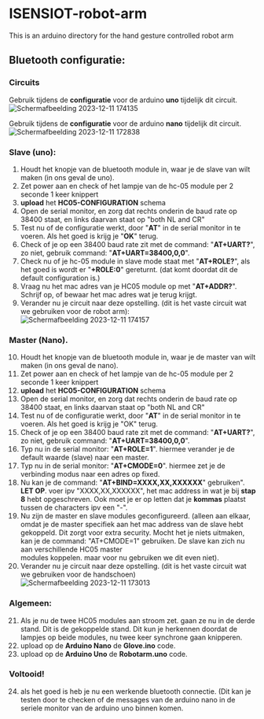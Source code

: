 # ISENSIOT-robot-arm


This is an arduino directory for the hand gesture controlled robot arm


## Bluetooth configuratie:
### Circuits
Gebruik tijdens de **configuratie** voor de arduino **uno** tijdelijk dit circuit. 
![Schermafbeelding 2023-12-11 174135](https://github.com/stijnpotters1/ISENSIOT/assets/93516547/87967cdd-b233-4746-8e47-df9660d04493)

Gebruik tijdens de **configuratie** voor de arduino **nano** tijdelijk dit circuit. 
![Schermafbeelding 2023-12-11 172838](https://github.com/stijnpotters1/ISENSIOT/assets/93516547/e2e2eafd-623f-40bc-a3a4-3b2a9f872e34)



 ### Slave (uno):

 1. Houdt het knopje van de bluetooth module in, waar je de slave van wilt maken (in ons geval de uno).
 2. Zet power aan en check of het lampje van de hc-05 module per 2 seconde 1 keer knippert
 3. **upload** het **HC05-CONFIGURATION** schema
 5. Open de serial monitor, en zorg dat rechts onderin de baud rate op 38400 staat, en links daarvan staat op "both NL and CR"
 5. Test nu of de configuratie werkt, door "**AT**" in de serial monitor in te voeren. Als het goed is krijg je "**OK**" terug.
 6. Check of je op een 38400 baud rate zit met de command: "**AT+UART?**", zo niet, gebruik command: "**AT+UART=38400,0,0**".
 7. Check nu of je hc-05 module in slave mode staat met "**AT+ROLE?**", als het goed is wordt er "**+ROLE:0**" gereturnt. (dat komt doordat dit de 
    default configuration is.)
 8. Vraag nu het mac adres van je HC05 module op met "**AT+ADDR?**". Schrijf op, of bewaar het mac adres wat je terug krijgt.
 9. Verander nu je circuit naar deze opstelling. (dit is het vaste circuit wat we gebruiken voor de robot arm):
     ![Schermafbeelding 2023-12-11 174157](https://github.com/stijnpotters1/ISENSIOT/assets/93516547/3e38f85d-5b93-4e69-ba83-9867a2c7187a)



 ### Master (Nano).

 10. Houdt het knopje van de bluetooth module in, waar je de master van wilt maken (in ons geval de nano).
 11. Zet power aan en check of het lampje van de hc-05 module per 2 seconde 1 keer knippert
 12. **upload** het **HC05-CONFIGURATION** schema 
 13. Open de serial monitor, en zorg dat rechts onderin de baud rate op 38400 staat, en links daarvan staat op "both NL and CR"
 14. Test nu of de configuratie werkt, door "**AT**" in de serial monitor in te voeren. Als het goed is krijg je "OK" terug.
 15. Check of je op een 38400 baud rate zit met de command: "**AT+UART?**", zo niet, gebruik command: "**AT+UART=38400,0,0**".
 16. Typ nu in de serial monitor: "**AT+ROLE=1**". hiermee verander je de default waarde (slave) naar een master.
 17. Typ nu in de serial monitor: "**AT+CMODE=0**". hiermee zet je de verbinding modus naar een adres op fixed.
 18. Nu kan je de command: "**AT+BIND=XXXX,XX,XXXXXX**" gebruiken". **LET OP**. voer ipv "XXXX,XX,XXXXXX", het mac address in wat je bij **stap 8** hebt 
     opgeschreven. Ook moet je er op letten dat je **kommas** plaatst tussen de characters ipv een "-".
 19. Nu zijn de master en slave modules geconfigureerd. (alleen aan elkaar, omdat je de master specifiek aan het mac address van de slave hebt gekoppeld. Dit 
     zorgt voor extra security. Mocht het je niets uitmaken, kan je de command: "AT+CMODE=1" gebruiken. De slave kan zich nu aan verschillende HC05 master  
     modules koppelen. maar voor nu gebruiken we dit even niet).
 20. Verander nu je circuit naar deze opstelling. (dit is het vaste circuit wat we gebruiken voor de handschoen)
     ![Schermafbeelding 2023-12-11 173013](https://github.com/stijnpotters1/ISENSIOT/assets/93516547/69ea4581-255f-49f4-b52d-9c8a225db225)


 ### Algemeen:
 
 21. Als je nu de twee HC05 modules aan stroom zet. gaan ze nu in de derde stand. Dit is de gekoppelde stand. Dit kun je herkennen doordat de lampjes op beide 
     modules, nu twee keer synchrone gaan knipperen. 
 22. upload op de **Arduino Nano** de **Glove.ino** code.
 23. upload op de **Arduino Uno** de **Robotarm.uno** code.

### Voltooid!
 24. als het goed is heb je nu een werkende bluetooth connectie. (Dit kan je testen door te checken of de messages van de arduino nano in de seriele monitor van 
     de arduino uno binnen komen. 
